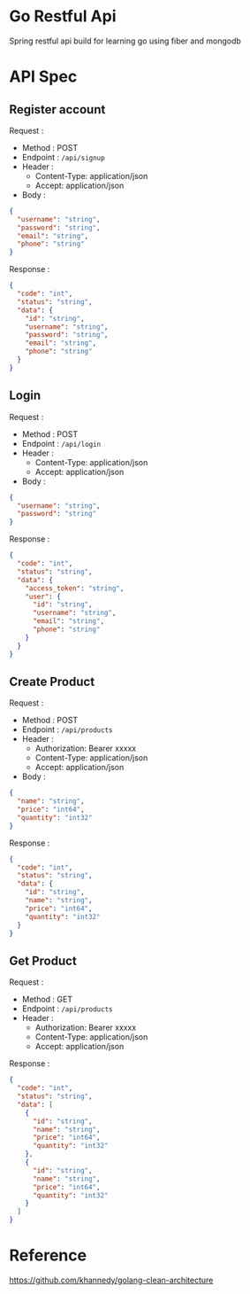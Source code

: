 # Go Restful Api

Spring restful api build for learning go using fiber and mongodb

# API Spec

## Register account
Request :

- Method : POST
- Endpoint : `/api/signup`
- Header :
    - Content-Type: application/json
    - Accept: application/json
- Body :

```json 
{
  "username": "string",
  "password": "string",
  "email": "string",
  "phone": "string"
}
```

Response :

```json 
{
  "code": "int",
  "status": "string",
  "data": {
    "id": "string",
    "username": "string",
    "password": "string",
    "email": "string",
    "phone": "string"
  }
}
```

## Login

Request :

- Method : POST
- Endpoint : `/api/login`
- Header :
    - Content-Type: application/json
    - Accept: application/json
- Body :

```json 
{
  "username": "string",
  "password": "string"
}
```

Response :

```json 
{
  "code": "int",
  "status": "string",
  "data": {
    "access_token": "string",
    "user": {
      "id": "string",
      "username": "string",
      "email": "string",
      "phone": "string"
    }
  }
}
```

## Create Product

Request :

- Method : POST
- Endpoint : `/api/products`
- Header :
    - Authorization: Bearer xxxxx
    - Content-Type: application/json
    - Accept: application/json
- Body :

```json
{
  "name": "string",
  "price": "int64",
  "quantity": "int32"
}
```

Response :

```json
{
  "code": "int",
  "status": "string",
  "data": {
    "id": "string",
    "name": "string",
    "price": "int64",
    "quantity": "int32"
  }
}
```

## Get Product

Request :

- Method : GET
- Endpoint : `/api/products`
- Header :
    - Authorization: Bearer xxxxx
    - Content-Type: application/json
    - Accept: application/json

Response :

```json
{
  "code": "int",
  "status": "string",
  "data": [
    {
      "id": "string",
      "name": "string",
      "price": "int64",
      "quantity": "int32"
    },
    {
      "id": "string",
      "name": "string",
      "price": "int64",
      "quantity": "int32"
    }
  ]
}
```

# Reference
https://github.com/khannedy/golang-clean-architecture